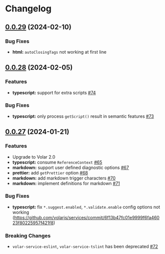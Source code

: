 # Changelog

## [0.0.29](https://github.com/volarjs/services/compare/v0.0.28...v0.0.29) (2024-02-10)

### Bug Fixes

- **html:** `autoClosingTags` not working at first line

## [0.0.28](https://github.com/volarjs/services/compare/v0.0.27...v0.0.28) (2024-02-05)

### Features

- **typescript:** support for extra scripts [#74](https://github.com/volarjs/services/issues/74)

### Bug Fixes

- **typescript:** only process `getScript()` result in semantic features [#73](https://github.com/volarjs/services/issues/73)

## [0.0.27](https://github.com/volarjs/services/compare/v0.0.17...v0.0.27) (2024-01-21)

### Features

- Upgrade to Volar 2.0
- **typescript:** consume `ReferenceContext` [#65](https://github.com/volarjs/services/issues/65)
- **markdown:** support user defined diagnostic options [#67](https://github.com/volarjs/services/issues/67)
- **prettier:** add `getPrettier` option [#68](https://github.com/volarjs/services/issues/68)
- **markdown:** add markdown trigger characters [#70](https://github.com/volarjs/services/issues/70)
- **markdown:** implement definitions for markdown [#71](https://github.com/volarjs/services/issues/71)

### Bug Fixes

- **typescript:** fix `*.suggest.enabled`, `*.validate.enable` config options not working (https://github.com/volarjs/services/commit/6f13b47fc01e9999f6fa46023f80225957f421f8)

### Breaking Changes

- `volar-service-eslint`, `volar-service-tslint` has been deprecated [#72](https://github.com/volarjs/services/issues/72)
